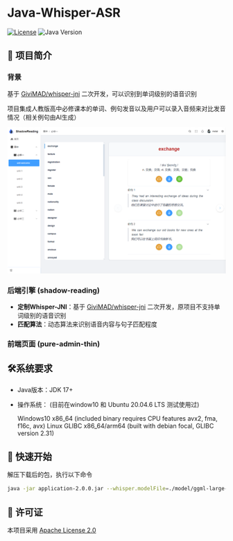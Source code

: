 # Java-Whisper-ASR

[![License](https://img.shields.io/badge/License-Apache_2.0-blue.svg)](https://license/)
![Java Version](https://img.shields.io/badge/Java-17%252B-orange.svg)

## 📖 项目简介

### 背景

基于 [GiviMAD/whisper-jni](https://github.com/GiviMAD/whisper-jni) 二次开发，可以识别到单词级别的语音识别

项目集成人教版高中必修课本的单词、例句发音以及用户可以录入音频来对比发音情况（相关例句由AI生成）

![image-20250417154047364](.\picture\image-20250417154047364.png)


### 后端引擎 (shadow-reading)

- **定制Whisper-JNI**：基于 [GiviMAD/whisper-jni](https://github.com/GiviMAD/whisper-jni) 二次开发，原项目不支持单词级别的语音识别
- **匹配算法**：动态算法来识别语音内容与句子匹配程度
### 前端页面 (pure-admin-thin)

## 🛠️系统要求

- Java版本：JDK 17+

- 操作系统： (目前在window10 和 Ubuntu 20.04.6 LTS 测试使用过)

  Windows10 x86_64 (included binary requires CPU features avx2, fma, f16c, avx)
  Linux GLIBC x86_64/arm64 (built with debian focal, GLIBC version 2.31)

## 🚀 快速开始

解压下载后的包，执行以下命令

```sh
java -jar application-2.0.0.jar --whisper.modelFile=./model/ggml-large-v3-turbo-q8_0.bin
```

## 📜 许可证

本项目采用 [Apache License 2.0](https://license/)
